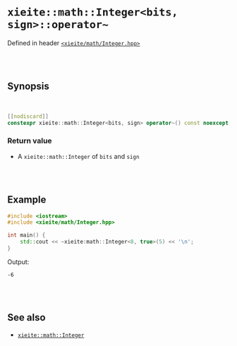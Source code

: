 # `xieite::math::Integer<bits, sign>::operator~`
Defined in header [`<xieite/math/Integer.hpp>`](https://github.com/Eczbek/xieite/tree/main/include/xieite/math/Integer.hpp)

<br/><br/>

## Synopsis

<br/>

```cpp
[[nodiscard]]
constexpr xieite::math::Integer<bits, sign> operator~() const noexcept;
```
### Return value
- A `xieite::math::Integer` of `bits` and `sign`

<br/><br/>

## Example
```cpp
#include <iostream>
#include <xieite/math/Integer.hpp>

int main() {
	std::cout << ~xieite:math::Integer<8, true>(5) << '\n';
}
```
Output:
```
-6
```

<br/><br/>

## See also
- [`xieite::math::Integer`](https://github.com/Eczbek/xieite/tree/main/docs/math/Integer.md)
